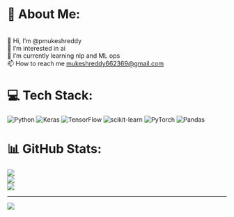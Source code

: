 # 💫 About Me:
<br>👋 Hi, I’m @pmukeshreddy<br>👀 I’m interested in ai<br>🌱 I’m currently learning nlp and ML ops<br>📫 How to reach me mukeshreddy662369@gmail.com


# 💻 Tech Stack:
![Python](https://img.shields.io/badge/python-3670A0?style=for-the-badge&logo=python&logoColor=ffdd54) ![Keras](https://img.shields.io/badge/Keras-%23D00000.svg?style=for-the-badge&logo=Keras&logoColor=white) ![TensorFlow](https://img.shields.io/badge/TensorFlow-%23FF6F00.svg?style=for-the-badge&logo=TensorFlow&logoColor=white) ![scikit-learn](https://img.shields.io/badge/scikit--learn-%23F7931E.svg?style=for-the-badge&logo=scikit-learn&logoColor=white) ![PyTorch](https://img.shields.io/badge/PyTorch-%23EE4C2C.svg?style=for-the-badge&logo=PyTorch&logoColor=white) ![Pandas](https://img.shields.io/badge/pandas-%23150458.svg?style=for-the-badge&logo=pandas&logoColor=white)
# 📊 GitHub Stats:
![](https://github-readme-stats.vercel.app/api?username=pmukeshreddy&theme=dark&hide_border=false&include_all_commits=false&count_private=false)<br/>
![](https://github-readme-streak-stats.herokuapp.com/?user=pmukeshreddy&theme=dark&hide_border=false)<br/>
![](https://github-readme-stats.vercel.app/api/top-langs/?username=pmukeshreddy&theme=dark&hide_border=false&include_all_commits=false&count_private=false&layout=compact)

---
[![](https://visitcount.itsvg.in/api?id=pmukeshreddy&icon=0&color=0)](https://visitcount.itsvg.in)

<!-- Proudly created with GPRM ( https://gprm.itsvg.in ) -->

